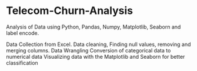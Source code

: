 # Telecom-Churn-Analysis
Analysis of Data using Python, Pandas, Numpy, Matplotlib, Seaborn and label encode.

Data Collection from Excel.
Data cleaning, Finding null values, removing and merging columns.
Data Wrangling
Conversion of categorical data to numerical data
Visualizing data with the Matplotlib and Seaborn for better classification

